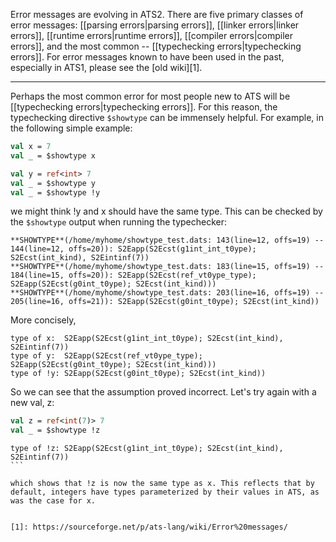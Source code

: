 Error messages are evolving in ATS2. There are five primary classes of error messages: [[parsing errors|parsing errors]], [[linker errors|linker errors]], [[runtime errors|runtime errors]], [[compiler errors|compiler errors]], and the most common -- [[typechecking errors|typechecking errors]]. For error messages known to have been used in the past, especially in ATS1, please see the [old wiki][1].

----------------

Perhaps the most common error for most people new to ATS will be [[typechecking errors|typechecking errors]]. For this reason,
the typechecking directive `$showtype` can be immensely helpful. For example, in the following simple example:

```ocaml
val x = 7
val _ = $showtype x

val y = ref<int> 7
val _ = $showtype y
val _ = $showtype !y
```
we might think !y and x should have the same type. This can be checked by the `$showtype` output when running the typechecker:

    **SHOWTYPE**(/home/myhome/showtype_test.dats: 143(line=12, offs=19) -- 144(line=12, offs=20)): S2Eapp(S2Ecst(g1int_int_t0ype); S2Ecst(int_kind), S2Eintinf(7))
    **SHOWTYPE**(/home/myhome/showtype_test.dats: 183(line=15, offs=19) -- 184(line=15, offs=20)): S2Eapp(S2Ecst(ref_vt0ype_type); S2Eapp(S2Ecst(g0int_t0ype); S2Ecst(int_kind)))
    **SHOWTYPE**(/home/myhome/showtype_test.dats: 203(line=16, offs=19) -- 205(line=16, offs=21)): S2Eapp(S2Ecst(g0int_t0ype); S2Ecst(int_kind))


More concisely, 

```
type of x:  S2Eapp(S2Ecst(g1int_int_t0ype); S2Ecst(int_kind), S2Eintinf(7))
type of y:  S2Eapp(S2Ecst(ref_vt0ype_type); S2Eapp(S2Ecst(g0int_t0ype); S2Ecst(int_kind)))
type of !y: S2Eapp(S2Ecst(g0int_t0ype); S2Ecst(int_kind))
```

So we can see that the assumption proved incorrect. Let's try again with a new val, z:

```ocaml
val z = ref<int(7)> 7
val _ = $showtype !z
````

````
type of !z: S2Eapp(S2Ecst(g1int_int_t0ype); S2Ecst(int_kind), S2Eintinf(7))
```

which shows that !z is now the same type as x. This reflects that by default, integers have types parameterized by their values in ATS, as was the case for x.


[1]: https://sourceforge.net/p/ats-lang/wiki/Error%20messages/